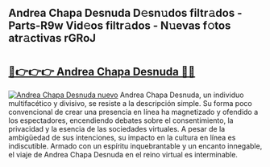 ## Andrea Chapa Desnuda D𝚎sn𝚞dos filtr𝚊dos - Parts-R9w Vid𝚎os filtr𝚊dos - N𝚞evas f𝚘tos atr𝚊ctivas rGRoJ

# <h2><a href="http://mb6hoeo.tromn.icu/?c=Andrea+Chapa+Desnuda">🔗👉👉👉 Andrea Chapa Desnuda 🔗🔗</a></h2>

[![Andrea Chapa Desnuda nuevo](https://i.imgur.com/pEAQMta.gif)](http://mb6hoeo.tromn.icu/?c=Andrea+Chapa+Desnuda)
Andrea Chapa Desnuda, un individuo multifacético y divisivo, se resiste a la descripción simple. Su forma poco convencional de crear una presencia en línea ha magnetizado y ofendido a los espectadores, encendiendo debates sobre el consentimiento, la privacidad y la esencia de las sociedades virtuales. A pesar de la ambigüedad de sus intenciones, su impacto en la cultura en línea es indiscutible. Armado con un espíritu inquebrantable y un encanto innegable, el viaje de Andrea Chapa Desnuda en el reino virtual es interminable.
